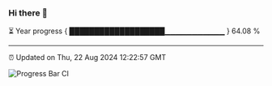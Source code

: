 ### Hi there 👋

⏳ Year progress { ███████████████████▁▁▁▁▁▁▁▁▁▁▁ } 64.08 %

---

⏰ Updated on Thu, 22 Aug 2024 12:22:57 GMT

![Progress Bar CI](https://github.com/liununu/liununu/workflows/Progress%20Bar%20CI/badge.svg)
